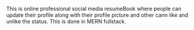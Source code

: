 
This is online professional social media resumeBook where people can update their profile along with their profile picture and other cann like and unlike the status. 
This is done in MERN fullstack.
